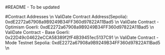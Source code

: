 #README - To be updated

#Contract Addresses \n
ValiDate Contract Address(Sepolia): 0xdE2272a67908a9B9249B34FF360d97822A11Bad5 \n 
ValiDate Contract - Optimism Goerli: 0xdE2272a67908a9B9249B34FF360d97822A11Bad5 \n
ValiDate Contract - Base Goerli: 0x22D49c04622eCCA58389f2fF4B39451ec5137C91 \n 
ValiDate Contract - Mode Testnet Sepolia: 0xdE2272a67908a9B9249B34FF360d97822A11Bad5 \n
